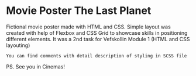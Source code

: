 # Movie Poster The Last Planet
Fictional movie poster made with HTML and CSS.
Simple layout was created with help of Flexbox and CSS Grid to showcase skills in positioning different elements.
It was a 2nd task for Vefskollin Module 1 (HTML and CSS layouting)

```
You can find comments with detail description of styling in SCSS file
```

PS. See you in Cinemas!
